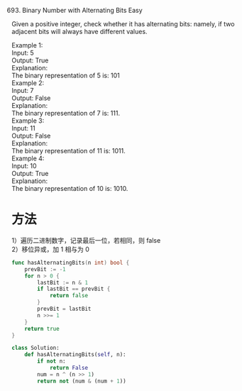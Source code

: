 693. Binary Number with Alternating Bits
Easy

Given a positive integer, check whether it has alternating bits: namely, if two adjacent bits will always have different values.  


Example 1:  
Input: 5  
Output: True  
Explanation:  
The binary representation of 5 is: 101  
Example 2:  
Input: 7  
Output: False  
Explanation:  
The binary representation of 7 is: 111.  
Example 3:  
Input: 11  
Output: False  
Explanation:  
The binary representation of 11 is: 1011.  
Example 4:  
Input: 10  
Output: True  
Explanation:  
The binary representation of 10 is: 1010.  

# 方法
1）遍历二进制数字，记录最后一位，若相同，则 false   
2）移位异或，加 1 相与为 0 

```go
func hasAlternatingBits(n int) bool {
	prevBit := -1
	for n > 0 {
		lastBit := n & 1
		if lastBit == prevBit {
			return false
		}
		prevBit = lastBit
		n >>= 1
	}
	return true
}
```




```python
class Solution:
    def hasAlternatingBits(self, n):
        if not n:
            return False
        num = n ^ (n >> 1)
        return not (num & (num + 1))
```